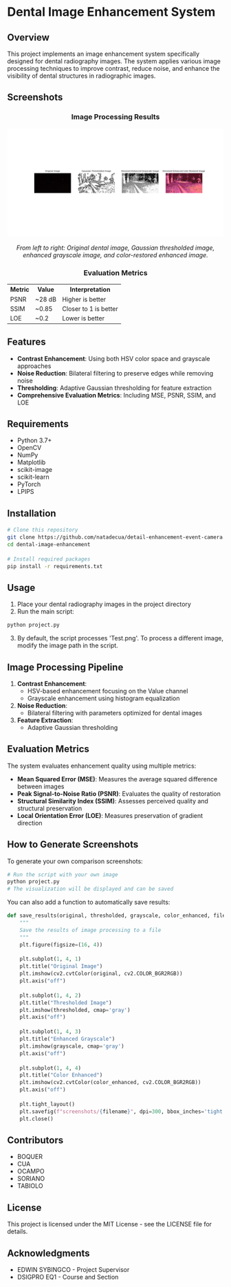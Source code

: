 # Dental Image Enhancement System

## Overview
This project implements an image enhancement system specifically designed for dental radiography images. The system applies various image processing techniques to improve contrast, reduce noise, and enhance the visibility of dental structures in radiographic images.

## Screenshots
<div align="center">
  <h3>Image Processing Results</h3>
  <img src="screenshots/results_comparison.png" alt="Image Processing Results" width="800"/>
  <p><em>From left to right: Original dental image, Gaussian thresholded image, enhanced grayscale image, and color-restored enhanced image.</em></p>
  
  <h3>Evaluation Metrics</h3>
  <table>
    <tr>
      <th>Metric</th>
      <th>Value</th>
      <th>Interpretation</th>
    </tr>
    <tr>
      <td>PSNR</td>
      <td>~28 dB</td>
      <td>Higher is better</td>
    </tr>
    <tr>
      <td>SSIM</td>
      <td>~0.85</td>
      <td>Closer to 1 is better</td>
    </tr>
    <tr>
      <td>LOE</td>
      <td>~0.2</td>
      <td>Lower is better</td>
    </tr>
  </table>
</div>

## Features
- **Contrast Enhancement**: Using both HSV color space and grayscale approaches
- **Noise Reduction**: Bilateral filtering to preserve edges while removing noise
- **Thresholding**: Adaptive Gaussian thresholding for feature extraction
- **Comprehensive Evaluation Metrics**: Including MSE, PSNR, SSIM, and LOE

## Requirements
- Python 3.7+
- OpenCV
- NumPy
- Matplotlib
- scikit-image
- scikit-learn
- PyTorch
- LPIPS

## Installation

```bash
# Clone this repository
git clone https://github.com/natadecua/detail-enhancement-event-camera.git
cd dental-image-enhancement

# Install required packages
pip install -r requirements.txt
```

## Usage
1. Place your dental radiography images in the project directory
2. Run the main script:
```bash
python project.py
```
3. By default, the script processes 'Test.png'. To process a different image, modify the image path in the script.

## Image Processing Pipeline
1. **Contrast Enhancement**: 
   - HSV-based enhancement focusing on the Value channel
   - Grayscale enhancement using histogram equalization
2. **Noise Reduction**:
   - Bilateral filtering with parameters optimized for dental images
3. **Feature Extraction**:
   - Adaptive Gaussian thresholding

## Evaluation Metrics
The system evaluates enhancement quality using multiple metrics:
- **Mean Squared Error (MSE)**: Measures the average squared difference between images
- **Peak Signal-to-Noise Ratio (PSNR)**: Evaluates the quality of restoration
- **Structural Similarity Index (SSIM)**: Assesses perceived quality and structural preservation
- **Local Orientation Error (LOE)**: Measures preservation of gradient direction

## How to Generate Screenshots
To generate your own comparison screenshots:

```python
# Run the script with your own image
python project.py
# The visualization will be displayed and can be saved
```

You can also add a function to automatically save results:

```python
def save_results(original, thresholded, grayscale, color_enhanced, filename="results_comparison.png"):
    """
    Save the results of image processing to a file
    """
    plt.figure(figsize=(16, 4))
    
    plt.subplot(1, 4, 1)
    plt.title("Original Image")
    plt.imshow(cv2.cvtColor(original, cv2.COLOR_BGR2RGB))
    plt.axis("off")
    
    plt.subplot(1, 4, 2)
    plt.title("Thresholded Image")
    plt.imshow(thresholded, cmap='gray')
    plt.axis("off")
    
    plt.subplot(1, 4, 3)
    plt.title("Enhanced Grayscale")
    plt.imshow(grayscale, cmap='gray')
    plt.axis("off")
    
    plt.subplot(1, 4, 4)
    plt.title("Color Enhanced")
    plt.imshow(cv2.cvtColor(color_enhanced, cv2.COLOR_BGR2RGB))
    plt.axis("off")
    
    plt.tight_layout()
    plt.savefig(f"screenshots/{filename}", dpi=300, bbox_inches='tight')
    plt.close()
```

## Contributors
- BOQUER
- CUA
- OCAMPO
- SORIANO
- TABIOLO

## License
This project is licensed under the MIT License - see the LICENSE file for details.

## Acknowledgments
- EDWIN SYBINGCO - Project Supervisor
- DSIGPRO EQ1 - Course and Section